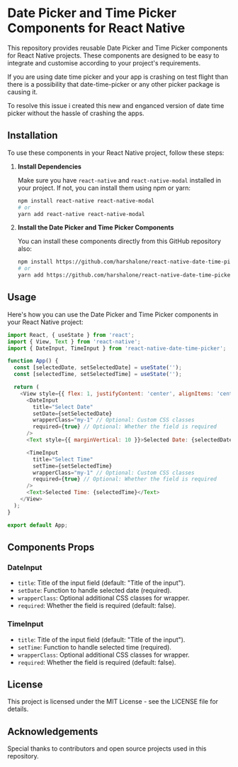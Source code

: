 # Date Picker and Time Picker Components for React Native

This repository provides reusable Date Picker and Time Picker components for React Native projects. These components are designed to be easy to integrate and customise according to your project's requirements.

If you are using date time picker and your app is crashing on test flight than there is a possibility that date-time-picker or any other picker 
package is causing it.

To resolve this issue i created this new and enganced version of date time picker without the hassle of crashing the apps.

## Installation

To use these components in your React Native project, follow these steps:

1. **Install Dependencies**

   Make sure you have `react-native` and `react-native-modal` installed in your project. If not, you can install them using npm or yarn:

   ```bash
   npm install react-native react-native-modal
   # or
   yarn add react-native react-native-modal
   ```

2. **Install the Date Picker and Time Picker Components**

   You can install these components directly from this GitHub repository also:

   ```bash
   npm install https://github.com/harshalone/react-native-date-time-picker.git
   # or
   yarn add https://github.com/harshalone/react-native-date-time-picker.git
   ```

## Usage

Here's how you can use the Date Picker and Time Picker components in your React Native project:

```javascript
import React, { useState } from 'react';
import { View, Text } from 'react-native';
import { DateInput, TimeInput } from 'react-native-date-time-picker';   

function App() {
  const [selectedDate, setSelectedDate] = useState('');
  const [selectedTime, setSelectedTime] = useState('');

  return (
    <View style={{ flex: 1, justifyContent: 'center', alignItems: 'center' }}>
      <DateInput
        title="Select Date"
        setDate={setSelectedDate}
        wrapperClass="my-1" // Optional: Custom CSS classes
        required={true} // Optional: Whether the field is required
      />
      <Text style={{ marginVertical: 10 }}>Selected Date: {selectedDate}</Text>

      <TimeInput
        title="Select Time"
        setTime={setSelectedTime}
        wrapperClass="my-1" // Optional: Custom CSS classes
        required={true} // Optional: Whether the field is required
      />
      <Text>Selected Time: {selectedTime}</Text>
    </View>
  );
}

export default App;
```

## Components Props

### DateInput

- `title`: Title of the input field (default: "Title of the input").
- `setDate`: Function to handle selected date (required).
- `wrapperClass`: Optional additional CSS classes for wrapper.
- `required`: Whether the field is required (default: false).

### TimeInput

- `title`: Title of the input field (default: "Title of the input").
- `setTime`: Function to handle selected time (required).
- `wrapperClass`: Optional additional CSS classes for wrapper.
- `required`: Whether the field is required (default: false).

## License

This project is licensed under the MIT License - see the LICENSE file for details.

## Acknowledgements

Special thanks to contributors and open source projects used in this repository.
 

 